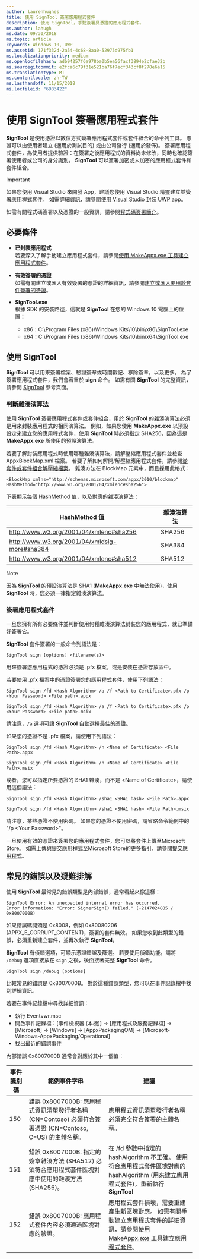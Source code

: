 ```yaml
---
author: laurenhughes
title: 使用 SignTool 簽署應用程式套件
description: 使用 SignTool，手動簽署具憑證的應用程式套件。
ms.author: lahugh
ms.date: 09/30/2018
ms.topic: article
keywords: Windows 10, UWP
ms.assetid: 171f332d-2a54-4c68-8aa0-52975d975fb1
ms.localizationpriority: medium
ms.openlocfilehash: adb94257f6a978ba0b5ea56facf3894e2cfae32b
ms.sourcegitcommit: e2fca6c79f31e521ba76f7ecf343cf8f278e6a15
ms.translationtype: MT
ms.contentlocale: zh-TW
ms.lasthandoff: 11/15/2018
ms.locfileid: "6983422"
---
```

# <a name="sign-an-app-package-using-signtool"></a>使用 SignTool 簽署應用程式套件


**SignTool** 是使用憑證以數位方式簽署應用程式套件或套件組合的命令列工具。 憑證可以由使用者建立 (適用於測試目的) 或由公司發行 (適用於發佈)。 簽署應用程式套件，為使用者提供驗證：在簽署之後應用程式的資料尚未修改，同時也確認簽署使用者或公司的身分識別。 **SignTool** 可以簽署加密或未加密的應用程式套件和套件組合。

> [!IMPORTANT] 
> 如果您使用 Visual Studio 來開發 App，建議您使用 Visual Studio 精靈建立並簽署應用程式套件。 如需詳細資訊，請參閱[使用 Visual Studio 封裝 UWP app](https://msdn.microsoft.com/windows/uwp/packaging/packaging-uwp-apps)。

如需有關程式碼簽署以及憑證的一般資訊，請參閱[程式碼簽署簡介](https://msdn.microsoft.com/library/windows/desktop/aa380259.aspx#introduction_to_code_signing)。

## <a name="prerequisites"></a>必要條件
- **已封裝應用程式**  
    若要深入了解手動建立應用程式套件，請參閱[使用 MakeAppx.exe 工具建立應用程式套件](https://msdn.microsoft.com/windows/uwp/packaging/create-app-package-with-makeappx-tool)。 

- **有效簽署的憑證**  
    如需有關建立或匯入有效簽署的憑證的詳細資訊，請參閱[建立或匯入要用於套件簽署的憑證](https://msdn.microsoft.com/windows/uwp/packaging/create-certificate-package-signing)。

- **SignTool.exe**  
    根據 SDK 的安裝路徑，這就是 **SignTool** 在您的 Windows 10 電腦上的位置：
    - x86：C:\Program Files (x86)\Windows Kits\10\bin\x86\SignTool.exe
    - x64：C:\Program Files (x86)\Windows Kits\10\bin\x64\SignTool.exe

## <a name="using-signtool"></a>使用 SignTool

**SignTool** 可以用來簽署檔案、驗證簽章或時間戳記、移除簽章，以及更多。 為了簽署應用程式套件，我們會著重於 **sign** 命令。 如需有關 **SignTool** 的完整資訊，請參閱 [SignTool](https://msdn.microsoft.com/library/windows/desktop/aa387764.aspx) 參考頁面。 

### <a name="determine-the-hash-algorithm"></a>判斷雜湊演算法
使用 **SignTool** 簽署應用程式套件或套件組合，用於 **SignTool** 的雜湊演算法必須是用來封裝應用程式的相同演算法。 例如，如果您使用 **MakeAppx.exe** 以預設設定來建立您的應用程式套件，使用 **SignTool** 時必須指定 SHA256，因為這是 **MakeAppx.exe** 所使用的預設演算法。

若要了解封裝應用程式時使用哪種雜湊演算法，請解壓縮應用程式套件並檢查 AppxBlockMap.xml 檔案。 若要了解如何解開/解壓縮應用程式套件，請參閱[從套件或套件組合解壓縮檔案](https://msdn.microsoft.com/windows/uwp/packaging/create-app-package-with-makeappx-tool#extract-files-from-a-package-or-bundle)。 雜湊方法在 BlockMap 元素中，而且採用此格式：
```
<BlockMap xmlns="http://schemas.microsoft.com/appx/2010/blockmap" 
HashMethod="http://www.w3.org/2001/04/xmlenc#sha256">
```

下表顯示每個 HashMethod 值，以及對應的雜湊演算法：


| HashMethod 值                              | 雜湊演算法 |
|-----------------------------------------------|----------------|
| http://www.w3.org/2001/04/xmlenc#sha256       | SHA256         |
| http://www.w3.org/2001/04/xmldsig-more#sha384 | SHA384         |
| http://www.w3.org/2001/04/xmlenc#sha512       | SHA512         |

> [!NOTE]
> 因為 **SignTool** 的預設演算法是 SHA1 (**MakeAppx.exe** 中無法使用)，使用 **SignTool** 時，您必須一律指定雜湊演算法。

### <a name="sign-the-app-package"></a>簽署應用程式套件

一旦您擁有所有必要條件並判斷使用何種雜湊演算法封裝您的應用程式，就已準備好簽署它。 

**SignTool** 套件簽署的一般命令列語法是：
```
SignTool sign [options] <filename(s)>
```

用來簽署您應用程式的憑證必須是 .pfx 檔案，或是安裝在憑證存放區中。

若要使用 .pfx 檔案中的憑證簽署您的應用程式套件，使用下列語法：
```
SignTool sign /fd <Hash Algorithm> /a /f <Path to Certificate>.pfx /p <Your Password> <File path>.appx
```
```
SignTool sign /fd <Hash Algorithm> /a /f <Path to Certificate>.pfx /p <Your Password> <File path>.msix
```
請注意，`/a` 選項可讓 **SignTool** 自動選擇最佳的憑證。

如果您的憑證不是 .pfx 檔案，請使用下列語法：
```
SignTool sign /fd <Hash Algorithm> /n <Name of Certificate> <File Path>.appx
```
```
SignTool sign /fd <Hash Algorithm> /n <Name of Certificate> <File Path>.msix
```

或者，您可以指定所要憑證的 SHA1 雜湊，而不是 &lt;Name of Certificate&gt;，請使用這個語法：
```
SignTool sign /fd <Hash Algorithm> /sha1 <SHA1 hash> <File Path>.appx
```
```
SignTool sign /fd <Hash Algorithm> /sha1 <SHA1 hash> <File Path>.msix
```

請注意，某些憑證不使用密碼。 如果您的憑證不使用密碼，請省略命令範例中的 "/p &lt;Your Password&gt;"。

一旦使用有效的憑證來簽署您的應用程式套件，您可以將套件上傳至Microsoft Store。 如需上傳與提交應用程式至Microsoft Store的更多指引，請參閱[提交應用程式](https://msdn.microsoft.com/windows/uwp/publish/app-submissions)。

## <a name="common-errors-and-troubleshooting"></a>常見的錯誤以及疑難排解
使用 **SignTool** 最常見的錯誤類型是內部錯誤，通常看起來像這樣：

```
SignTool Error: An unexpected internal error has occurred.
Error information: "Error: SignerSign() failed." (-2147024885 / 0x8007000B) 
```

如果錯誤碼開頭是 0x8008，例如 0x80080206 (APPX_E_CORRUPT_CONTENT)，簽署的套件無效。 如果您收到此類型的錯誤，必須重新建立套件，並再次執行 **SignTool**。

**SignTool** 有偵錯選項，可顯示憑證錯誤及篩選。 若要使用偵錯功能，請將 `/debug` 選項直接放在 `sign` 之後，後面接著完整 **SignTool** 命令。
```
SignTool sign /debug [options]
``` 

比較常見的錯誤是 0x8007000B。 對於這種錯誤類型，您可以在事件記錄檔中找到詳細資訊。
 
若要在事件記錄檔中尋找詳細資訊：
- 執行 Eventvwr.msc
- 開啟事件記錄檔：\[事件檢視器 (本機)\] -> \[應用程式及服務記錄檔\] -> \[Microsoft\] -> \[Windows\] -> \[AppxPackagingOM\] -> \[Microsoft-Windows-AppxPackaging/Operational\]
- 找出最近的錯誤事件

內部錯誤 0x8007000B 通常會對應於其中一個值︰

| **事件識別碼** | **範例事件字串** | **建議** |
|--------------|--------------------------|----------------|
| 150          | 錯誤 0x8007000B: 應用程式資訊清單發行者名稱 (CN=Contoso) 必須符合簽署憑證 (CN=Contoso, C=US) 的主體名稱。 | 應用程式資訊清單發行者名稱必須完全符合簽署的主體名稱。               |
| 151          | 錯誤 0x8007000B: 指定的簽章雜湊方法 (SHA512) 必須符合應用程式套件區塊對應中使用的雜湊方法 (SHA256)。     | 在 /fd 參數中指定的 hashAlgorithm 不正確。 使用符合應用程式套件區塊對應的 hashAlgorithm (用來建立應用程式套件)，重新執行 **SignTool**  |
| 152          | 錯誤 0x8007000B: 應用程式套件內容必須通過區塊對應的驗證。                                                           | 應用程式套件損壞，需要重建產生新區塊對應。 如需有關手動建立應用程式套件的詳細資訊，請參閱[使用 MakeAppx.exe 工具建立應用程式套件](https://msdn.microsoft.com/windows/uwp/packaging/create-app-package-with-makeappx-tool)。 |